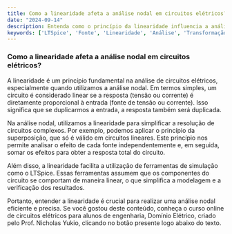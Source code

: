```yaml
---
title: Como a linearidade afeta a análise nodal em circuitos elétricos?
date: "2024-09-14"
description: Entenda como o princípio da linearidade influencia a análise nodal em circuitos elétricos.
keywords: ['LTSpice', 'Fonte', 'Linearidade', 'Análise', 'Transformação', 'Nodal', 'Verificação']
---
```


### Como a linearidade afeta a análise nodal em circuitos elétricos?

A linearidade é um princípio fundamental na análise de circuitos elétricos, especialmente quando utilizamos a análise nodal. Em termos simples, um circuito é considerado linear se a resposta (tensão ou corrente) é diretamente proporcional à entrada (fonte de tensão ou corrente). Isso significa que se duplicarmos a entrada, a resposta também será duplicada.

Na análise nodal, utilizamos a linearidade para simplificar a resolução de circuitos complexos. Por exemplo, podemos aplicar o princípio da superposição, que só é válido em circuitos lineares. Este princípio nos permite analisar o efeito de cada fonte independentemente e, em seguida, somar os efeitos para obter a resposta total do circuito.

Além disso, a linearidade facilita a utilização de ferramentas de simulação como o LTSpice. Essas ferramentas assumem que os componentes do circuito se comportam de maneira linear, o que simplifica a modelagem e a verificação dos resultados.

Portanto, entender a linearidade é crucial para realizar uma análise nodal eficiente e precisa. Se você gostou deste conteúdo, conheça o curso online de circuitos elétricos para alunos de engenharia, Domínio Elétrico, criado pelo Prof. Nicholas Yukio, clicando no botão presente logo abaixo do texto.